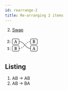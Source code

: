 ```yaml
---
id: rearrange-2
title: Re-arranging 2 items
---
```


2. [Swap](swap.md)

![Stack diagram](assets/swap.png)

## Listing

1. AB → AB
2. AB → BA